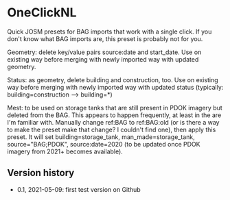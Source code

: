 # OneClickNL
Quick JOSM presets for BAG imports that work with a single click.  If you don't know what BAG imports are, this preset is probably not for you.

Geometry: delete key/value pairs source:date and start_date. Use on existing way before merging with newly imported way with updated geometry.

Status: as geometry, delete building and construction, too.  Use on existing way before merging with newly imported way with updated status (typically: building=construction --> building=*)

Mest: to be used on storage tanks that are still present in PDOK imagery but deleted from the BAG.  This appears to happen frequently, at least in the are I'm familiar with.  Manually change ref:BAG to ref:BAG:old (or is there a way to make the preset make that change?  I couldn't find one), then apply this preset.  It will set building=storage_tank, man_made=storage_tank, source="BAG;PDOK", source:date=2020 (to be updated once PDOK imagery from 2021+ becomes available).
## Version history
* 0.1, 2021-05-09: first test version on Github

